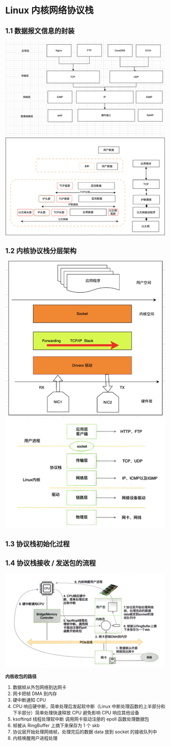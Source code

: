 # Linux 内核网络协议栈

## 1.1 数据报文信息的封装

![1733556736520](image/Linux_network_stack/1733556736520.png)
![1733557418366](image/Linux_network_stack/1733557418366.png)

## 1.2 内核协议栈分层架构

![1733556035065](image/Linux_network_stack/1733556035065.png)
![1733557469278](image/Linux_network_stack/1733557469278.png)

## 1.3 协议栈初始化过程

## 1.4 协议栈接收 / 发送包的流程

![1733557553671](image/Linux_network_stack/1733557553671.png)

**内核收包的路径**
 1. 数据帧从外包网络到达网卡
 2. 网卡把帧 DMA 到内存
 3. 硬中断通知 CPU
 4. CPU 响应硬中断，简单处理后发起软中断（Linux 中断处理函数的上半部分和下半部分）简单处理快速释放 CPU 避免影响 CPU 响应其他设备
 5. ksoftirqd 线程处理软中断 调用网卡驱动注册的 epoll 函数处理数据包
 6. 帧被从 RingBuffer 上摘下来保存为 1 个 skb
 7. 协议层开始处理网络帧，处理完后的数据 data 放到 socket 的接收队列中
 8. 内核唤醒用户进程处理

